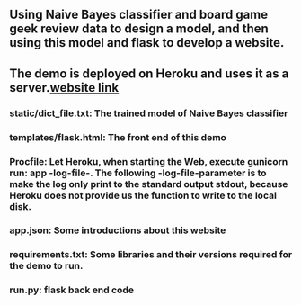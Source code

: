 ## Using Naive Bayes classifier and board game geek review data to design a model, and then using this model and flask to develop a website.
## The demo is deployed on Heroku and uses it as a server.[website link](https://flask-rating-prediction.herokuapp.com/predicted)

### static/dict_file.txt: The trained model of Naive Bayes classifier
### templates/flask.html: The front end of this demo
### Procfile: Let Heroku, when starting the Web, execute gunicorn run: app -log-file-. The following -log-file-parameter is to make the log only print to the standard output stdout, because Heroku does not provide us the function to write to the local disk.
### app.json: Some introductions about this website
### requirements.txt: Some libraries and their versions required for the demo to run.
### run.py: flask back end code



